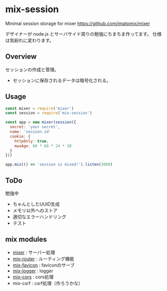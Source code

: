 # mix-session
Minimal session storage for mixer https://github.com/imatomix/mixer

デザイナーが node.js とサーバサイド周りの勉強にちまちま作ってます。
仕様は気紛れに変わります。

## Overview
セッションの作成と管理。
- セッションに保存されるデータは暗号化される。

## Usage

```js
const mixer = require('mixer')
const session = require('mix-session')

const app = new mixer(session({
  secret: 'your secret',
  name: 'session.id'
  cookie: {
    httpOnly: true,
    maxAge: 60 * 60 * 24 * 30
  }
}))

app.mix(() => 'session is mixed!').listen(3000)
```

## ToDo
勉強中
- ちゃんとしたUUID生成
- メモリ以外へのストア
- 適切なエラーハンドリング
- テスト

## mix modules

- [mixer](https://github.com/imatomix/mixer) : サーバー処理
- [mix-router](https://github.com/imatomix/mix-router) : ルーティング機能
- [mix-favicon](https://github.com/imatomix/mix-favicon) : faviconのサーブ
- [mix-logger](https://github.com/imatomix/mix-logger) : logger
- [mix-cors](https://github.com/imatomix/mix-cors) : cors処理
- mix-csrf : csrf処理（作ろうかな）
